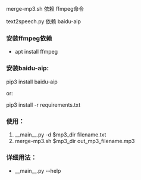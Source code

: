 merge-mp3.sh 依赖 ffmpeg命令 

text2speech.py 依赖 baidu-aip

### 安装ffmpeg依赖

* apt install ffmpeg

### 安装baidu-aip:

pip3 install baidu-aip

or:

pip3 install -r requirements.txt

### 使用：
1. \_\_main\_\_.py -d $mp3\_dir filename.txt
2. merge-mp3.sh $mp3\_dir out\_mp3\_filename.mp3

### 详细用法：

* \_\_main\_\_.py --help

